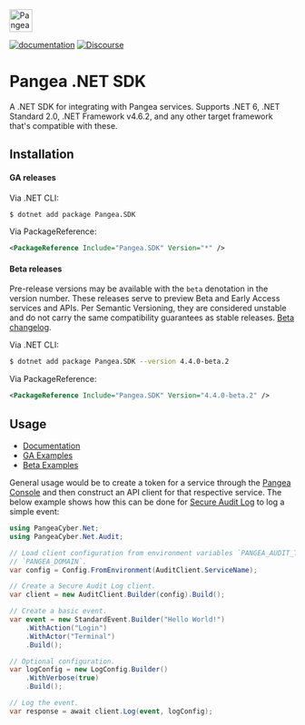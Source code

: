 <a href="https://pangea.cloud?utm_source=github&utm_medium=dotnet-sdk" target="_blank" rel="noopener noreferrer">
  <img src="https://pangea-marketing.s3.us-west-2.amazonaws.com/pangea-color.svg" alt="Pangea Logo" height="40" />
</a>

<br />

[![documentation](https://img.shields.io/badge/documentation-pangea-blue?style=for-the-badge&labelColor=551B76)][Documentation]
[![Discourse](https://img.shields.io/badge/Discourse-4A154B?style=for-the-badge&logo=discourse&logoColor=white)][Discourse]

# Pangea .NET SDK

A .NET SDK for integrating with Pangea services.
Supports .NET 6, .NET Standard 2.0, .NET Framework v4.6.2, and any other target
framework that's compatible with these.

## Installation

#### GA releases

Via .NET CLI:

```bash
$ dotnet add package Pangea.SDK
```

Via PackageReference:

```xml
<PackageReference Include="Pangea.SDK" Version="*" />
```

<a name="beta-releases"></a>

#### Beta releases

Pre-release versions may be available with the `beta` denotation in the version
number. These releases serve to preview Beta and Early Access services and APIs.
Per Semantic Versioning, they are considered unstable and do not carry the same
compatibility guarantees as stable releases. [Beta changelog][].

Via .NET CLI:

```bash
$ dotnet add package Pangea.SDK --version 4.4.0-beta.2
```

Via PackageReference:

```xml
<PackageReference Include="Pangea.SDK" Version="4.4.0-beta.2" />
```

## Usage

- [Documentation][]
- [GA Examples][]
- [Beta Examples][]

General usage would be to create a token for a service through the
[Pangea Console][] and then construct an API client for that respective service.
The below example shows how this can be done for [Secure Audit Log][] to log a
simple event:

```csharp
using PangeaCyber.Net;
using PangeaCyber.Net.Audit;

// Load client configuration from environment variables `PANGEA_AUDIT_TOKEN` and
// `PANGEA_DOMAIN`.
var config = Config.FromEnvironment(AuditClient.ServiceName);

// Create a Secure Audit Log client.
var client = new AuditClient.Builder(config).Build();

// Create a basic event.
var event = new StandardEvent.Builder("Hello World!")
    .WithAction("Login")
    .WithActor("Terminal")
    .Build();

// Optional configuration.
var logConfig = new LogConfig.Builder()
    .WithVerbose(true)
    .Build();

// Log the event.
var response = await client.Log(event, logConfig);
```

   [Documentation]: https://pangea.cloud/docs/sdk/csharp/
   [GA Examples]: https://github.com/pangeacyber/pangea-dotnet/tree/main/examples
   [Beta Examples]: https://github.com/pangeacyber/pangea-dotnet/tree/beta/examples
   [Pangea Console]: https://console.pangea.cloud/
   [Discourse]: https://l.pangea.cloud/Jd4wlGs
   [Secure Audit Log]: https://pangea.cloud/docs/audit
   [Beta changelog]: https://github.com/pangeacyber/pangea-dotnet/blob/beta/packages/pangea-sdk/CHANGELOG.md
